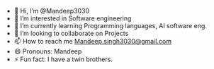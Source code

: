 - 👋 Hi, I’m @Mandeep3030
- 👀 I’m interested in Software engineering
- 🌱 I’m currently learning Programming languages, AI software eng.
- 💞️ I’m looking to collaborate on Projects
- 📫 How to reach me Mandeep.singh3030@gmail.com
- 😄 Pronouns: Mandeep
- ⚡ Fun fact: I have a twin brothers.

<!---
Mandeep3030/Mandeep3030 is a ✨ special ✨ repository because its `README.md` (this file) appears on your GitHub profile.
You can click the Preview link to take a look at your changes.
--->
